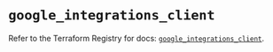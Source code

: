 # `google_integrations_client`

Refer to the Terraform Registry for docs: [`google_integrations_client`](https://registry.terraform.io/providers/hashicorp/google-beta/6.24.0/docs/resources/google_integrations_client).
